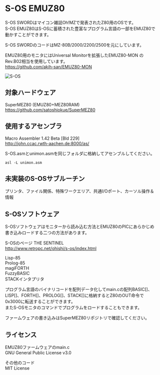 # S-OS EMUZ80
S-OS SWORDはマイコン雑誌Oh!MZで発表されたZ80用のOSです。  
S-OS EMUZ80はS-OSに蓄積された豊富なプログラム言語の一部をEMUZ80で動かすことができます。  

S-OS SWORDのコードはMZ-80B/2000/2200/2500を元にしています。  

EMUZ80用のモニタにはUniversal Monitorを拡張したEMUZ80-MON のRev.B02相当を使用しています。  
https://github.com/akih-san/EMUZ80-MON  

![S-OS](https://github.com/satoshiokue/S-OS-EMUZ80/blob/main/HELP.jpeg)

## 対象ハードウェア
SuperMEZ80 (EMUZ80+MEZ80RAM)  
https://github.com/satoshiokue/SuperMEZ80  

## 使用するアセンブラ  
Macro Assembler 1.42 Beta [Bld 229]  
http://john.ccac.rwth-aachen.de:8000/as/  

S-OS.asmとunimon.asmを同じフォルダに格納してアセンブルしてください。
```
asl -L unimon.asm
```

## 未実装のS-OSサブルーチン
プリンタ、ファイル関係、特殊ワークエリア、共通I/Oポート、カーソル操作＆情報  

## S-OSソフトウェア
S-OSソフトウェアはモニターから読み込む方法とEMUZ80のPICにあらかじめ書き込みロードする二つの方法があります。  

S-OSのページ THE SENTINEL  
http://www.retropc.net/ohishi/s-os/index.html  

Lisp-85  
Prolog-85  
magiFORTH  
FuzzyBASIC  
STACKインタプリタ  

プログラム言語のバイナリコードを配列データ化してmain.cの配列BASIC[]、LISP[]、FORTH[]、PROLOG[]、STACK[]に格納するとZ80のOUT命令で0x3000に転送することができます。  
またS-OSモニタのコマンドでプログラムをロードすることもできます。 

ファームウェアの書き込みはSuperMEZ80リポジトリで確認してください。  

## ライセンス
EMUZ80ファームウェアのmain.c  
GNU General Public License v3.0  

その他のコード  
MIT License  
